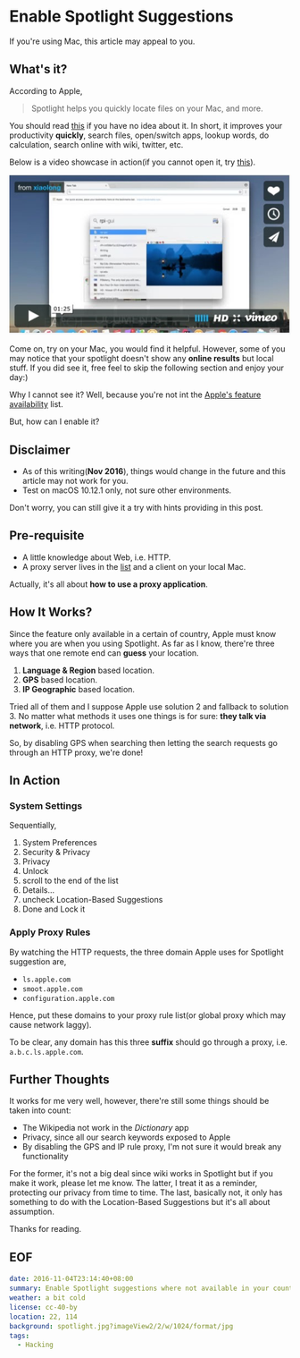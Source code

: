Enable Spotlight Suggestions
===
If you're using Mac, this article may appeal to you.

## What's it?
According to Apple,

> Spotlight helps you quickly locate files on your Mac, and more.

You should read [this][apple-desc] if you have no idea about it. In short, it improves your productivity **quickly**, search files, open/switch apps, lookup words, do calculation, search online with wiki, twitter, etc.

Below is a video showcase in action(if you cannot open it, try [this][qq-video]).

[![Spotlight Demo on Vimeo](showcase.jpg?imageView2/2/w/512/format/jpg)](https://vimeo.com/190262280)

Come on, try on your Mac, you would find it helpful. However, some of you may notice that your spotlight doesn't show any **online results** but local stuff. If you did see it, free feel to skip the following section and enjoy your day:)

Why I cannot see it? Well, because you're not int the [Apple's feature availability][avaiable-list] list.

But, how can I enable it?

## Disclaimer
- As of this writing(**Nov 2016**), things would change in the future and this article may not work for you.
- Test on macOS 10.12.1 only, not sure other environments.

Don't worry, you can still give it a try with hints providing in this post.

## Pre-requisite
- A little knowledge about Web, i.e. HTTP.
- A proxy server lives in the [list][avaiable-list] and a client on your local Mac.

Actually, it's all about **how to use a proxy application**.

## How It Works?
Since the feature only available in a certain of country, Apple must know where you are when you using Spotlight. As far as I know, there're three ways that one remote end can **guess** your location.

1. **Language & Region** based location.
2. **GPS** based location.
3. **IP Geographic** based location.

Tried all of them and I suppose Apple use solution 2 and fallback to solution 3. No matter what methods it uses one things is for sure: **they talk via network**, i.e. HTTP protocol.

So, by disabling GPS when searching then letting the search requests go through an HTTP proxy, we're done!

## In Action
### System Settings
Sequentially,

1. System Preferences
2. Security & Privacy
3. Privacy
4. Unlock
5. scroll to the end of the list
6. Details...
7. uncheck Location-Based Suggestions
8. Done and Lock it

### Apply Proxy Rules
By watching the HTTP requests, the three domain Apple uses for Spotlight suggestion are,

- `ls.apple.com`
- `smoot.apple.com`
- `configuration.apple.com`

Hence, put these domains to your proxy rule list(or global proxy which may cause network laggy).

To be clear, any domain has this three **suffix** should go through a proxy, i.e. `a.b.c.ls.apple.com`.

## Further Thoughts
It works for me very well, however, there're still some things should be taken into count:

* The Wikipedia not work in the *Dictionary* app
* Privacy, since all our search keywords exposed to Apple
* By disabling the GPS and IP rule proxy, I'm not sure it would break any functionality

For the former, it's not a big deal since wiki works in Spotlight but if you make it work, please let me know. The latter, I treat it as a reminder, protecting our privacy from time to time. The last, basically not, it only has something to do with the Location-Based Suggestions but it's all about assumption.



Thanks for reading.

## EOF
```yaml
date: 2016-11-04T23:14:40+08:00
summary: Enable Spotlight suggestions where not available in your country.
weather: a bit cold
license: cc-40-by
location: 22, 114
background: spotlight.jpg?imageView2/2/w/1024/format/jpg
tags:
  - Hacking
```

[avaiable-list]: http://www.apple.com/ios/feature-availability/#spotlight-suggestions-spotlight-suggestions
[apple-desc]: https://support.apple.com/en-us/HT204014
[qq-video]: https://v.qq.com/x/page/m03438kx2xx.html

